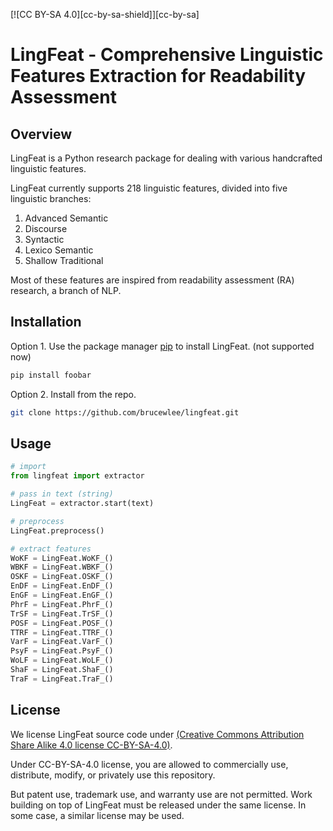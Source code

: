 [![CC BY-SA 4.0][cc-by-sa-shield]][cc-by-sa]
# LingFeat - Comprehensive Linguistic Features Extraction for Readability Assessment
## Overview

LingFeat is a Python research package for dealing with various handcrafted linguistic features. 

LingFeat currently supports 218 linguistic features, divided into five linguistic branches:
1. Advanced Semantic
2. Discourse
3. Syntactic
4. Lexico Semantic
5. Shallow Traditional

Most of these features are inspired from readability assessment (RA) research, a branch of NLP.

## Installation

Option 1. Use the package manager [pip](https://pip.pypa.io/en/stable/) to install LingFeat. (not supported now)
```bash
pip install foobar
```

Option 2. Install from the repo.
```bash
git clone https://github.com/brucewlee/lingfeat.git
```
   
## Usage

```python
# import
from lingfeat import extractor

# pass in text (string)
LingFeat = extractor.start(text)

# preprocess
LingFeat.preprocess()

# extract features
WoKF = LingFeat.WoKF_()
WBKF = LingFeat.WBKF_()
OSKF = LingFeat.OSKF_()
EnDF = LingFeat.EnDF_()
EnGF = LingFeat.EnGF_()
PhrF = LingFeat.PhrF_()
TrSF = LingFeat.TrSF_()
POSF = LingFeat.POSF_()
TTRF = LingFeat.TTRF_()
VarF = LingFeat.VarF_()
PsyF = LingFeat.PsyF_() 
WoLF = LingFeat.WoLF_()
ShaF = LingFeat.ShaF_()
TraF = LingFeat.TraF_()
```

## License
We license LingFeat source code under [(Creative Commons Attribution Share Alike 4.0 license CC-BY-SA-4.0)](https://creativecommons.org/licenses/by-sa/4.0/legalcode).

Under CC-BY-SA-4.0 license, you are allowed to commercially use, distribute, modify, or privately use this repository.

But patent use, trademark use, and warranty use are not permitted. Work building on top of LingFeat must be released under the same license. In some case, a similar license may be used.